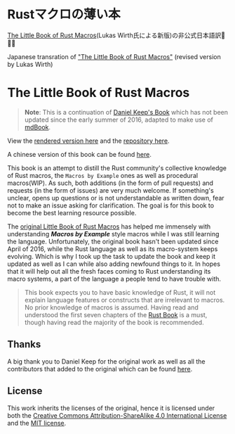 # Rustマクロの薄い本

[The Little Book of Rust Macros](https://github.com/veykril/tlborm)(Lukas Wirth氏による新版)の非公式日本語訳🦀🇯🇵

Japanese transration of ["The Little Book of Rust Macros"](https://github.com/veykril/tlborm) (revised version by Lukas Wirth)


# The Little Book of Rust Macros

> **Note**: This is a continuation of [Daniel Keep's Book](https://github.com/DanielKeep/tlborm) which has not been updated since the early summer of 2016, adapted to make use of [mdBook](https://github.com/rust-lang/mdBook).

View the [rendered version here](https://veykril.github.io/tlborm/) and the [repository here](https://github.com/veykril/tlborm).

A chinese version of this book can be found [here](https://zjp-cn.github.io/tlborm/).

This book is an attempt to distill the Rust community's collective knowledge of Rust macros, the `Macros by Example` ones as well as procedural macros(WIP).
As such, both additions (in the form of pull requests) and requests (in the form of issues) are very much welcome.
If something's unclear, opens up questions or is not understandable as written down, fear not to make an issue asking for clarification.
The goal is for this book to become the best learning resource possible.

The [original Little Book of Rust Macros](https://github.com/DanielKeep/tlborm) has helped me immensely with understanding ***Macros by Example*** style macros while I was still learning the language.
Unfortunately, the original book hasn't been updated since April of 2016, while the Rust language as well as its macro-system keeps evolving.
Which is why I took up the task to update the book and keep it updated as well as I can while also adding newfound things to it.
In hopes that it will help out all the fresh faces coming to Rust understanding its macro systems, a part of the language a people tend to have trouble with.

> This book expects you to have basic knowledge of Rust, it will not explain language features or constructs that are irrelevant to macros.
> No prior knowledge of macros is assumed.
> Having read and understood the first seven chapters of the [Rust Book](https://doc.rust-lang.org/stable/book/) is a must, though having read the majority of the book is recommended.

## Thanks

A big thank you to Daniel Keep for the original work as well as all the contributors that added to the original which can be found [here](https://github.com/DanielKeep/tlborm).

## License

This work inherits the licenses of the original, hence it is licensed under both the [Creative Commons Attribution-ShareAlike 4.0 International License](http://creativecommons.org/licenses/by-sa/4.0/) and the [MIT license](http://opensource.org/licenses/MIT).
